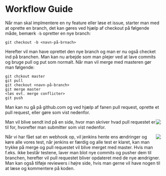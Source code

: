 # Workflow Guide
Når man skal implmentere en ny feature eller løse et issue, starter man med at oprette en branch, det kan gøres ved hjælp af checkout på følgende måde, bemærk `-b` opretter en nye branch:

```
git checkout -b <navn-på-brnach>
```

Herefter vil man have oprettet den nye branch og man er nu også checket ind på branchen. Man kan nu arbejde som man plejer ved at lave commits og bruge pull og put som normalt.
Når man vil merge med masteren gør man følgende:

```
git chckout master
git pull 
git checkout <navn-på-branch>
git merge master
<løs evt. merge conflicter>
git push
```

Man kan nu gå på github.com og ved hjælp af fanen pull request, oprette et pull request, eller gøre som vist nedenfor.

<img style="float: right;" src="https://github.com/firstcontributions/first-contributions/blob/master/assets/compare-and-pull.png" />

Man vil blive sendt ind på en side, hvor man skriver hvad pull requestet er til for, hvorefter man submitter som vist nedenfor.

<img style="float: right;" src="https://raw.githubusercontent.com/firstcontributions/first-contributions/master/assets/submit-pull-request.png" />

Når vi har fået sat en webhook op, vil jenkins hente ens ændringer og køre alle vores test, når jenkins er færdig og alle test er klaret, kan man trykke på merge og pull requestet vil blive merget med master.
Hvis man f.eks. ikke består testene, laver man blot nye commits og pusher dem til branchen, herefter vil pull requestet bliver opdateret med de nye ændrigner.
Man kan også tilføje reviewers i højre side, hvis man gerne vil have nogen til at læse og kommentere på koden.
